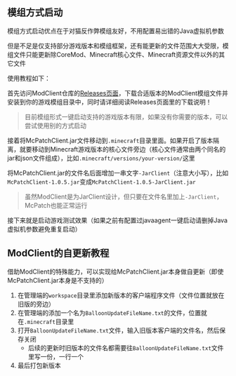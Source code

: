 ## 模组方式启动

模组方式启动优点在于对猫反作弊模组友好，不用配置易出错的Java虚拟机参数

但是不足是仅支持部分游戏版本和模组框架，还有能更新的文件范围大大受限，模组文件只能更新除CoreMod、Minecraft核心文件、Minecraft资源文件以外的其它文件

使用教程如下：

首先访问ModClient仓库的[Releases页面](https://github.com/BalloonUpdate/ModClient/releases)，下载合适版本的ModClient模组文件并安装到你的游戏模组目录中，同时请详细阅读Releases页面里的下载说明！

> 目前模组形式一键启动支持的游戏版本有限，如果没有你需要的版本，可以尝试使用别的方式启动

接着将McPatchClient.jar文件移动到`.minecraft`目录里面。如果开启了版本隔离，就要移动到Minecraft游戏版本的核心文件旁边（核心文件通常由两个同名的jar和json文件组成），比如`.minecraft/versions/your-version/`这里

将McPatchClient.jar的文件名后面增加一串文字`-JarClient`（注意大小写），比如`McPatchClient-1.0.5.jar`变成`McPatchClient-1.0.5-JarClient.jar`

> 虽然ModClient是为JarClient设计，但只要在文件名里加上`-JarClient`，McPatch也能正常运行

接下来就是启动游戏测试效果（如果之前有配置过javaagent一键启动请删掉Java虚拟机参数避免重复启动）

## ModClient的自更新教程

借助ModClient的特殊能力，可以实现给McPatchClient.jar本身做自更新（即使McPatchClient.jar本身是不支持的）

1. 在管理端的`workspace`目录里添加新版本的客户端程序文件（文件位置就放在旧版的旁边）
2. 在管理端的添加一个名为`BalloonUpdateFileName.txt`的文件，位置就在`.minecraft`目录里
3. 打开`BalloonUpdateFileName.txt`文件，输入旧版本客户端的文件名，然后保存关闭
   + 后续的更新时旧版本的文件名都需要往`BalloonUpdateFileName.txt`文件里写一份，一行一个
4. 最后打包新版本